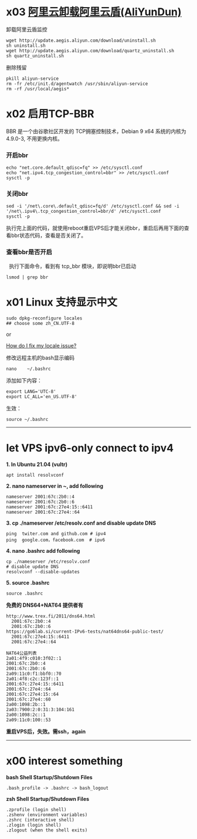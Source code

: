 # x03 [阿里云卸载阿里云盾(AliYunDun)](https://www.cnblogs.com/panbin2006/p/16540174.html)

卸载阿里云盾监控
```
wget http://update.aegis.aliyun.com/download/uninstall.sh
sh uninstall.sh
wget http://update.aegis.aliyun.com/download/quartz_uninstall.sh
sh quartz_uninstall.sh
```
删除残留
```
pkill aliyun-service
rm -fr /etc/init.d/agentwatch /usr/sbin/aliyun-service
rm -rf /usr/local/aegis*
```

# x02 启用TCP-BBR 

BBR 是一个由谷歌社区开发的 TCP拥塞控制技术，Debian 9 x64 系统的内核为4.9.0-3, 不用更换内核。
 
### 开启bbr

```
echo "net.core.default_qdisc=fq" >> /etc/sysctl.conf
echo "net.ipv4.tcp_congestion_control=bbr" >> /etc/sysctl.conf
sysctl -p
```

### 关闭bbr

```
sed -i '/net\.core\.default_qdisc=fq/d' /etc/sysctl.conf && sed -i '/net\.ipv4\.tcp_congestion_control=bbr/d' /etc/sysctl.conf
sysctl -p
```

执行完上面的代码，就使用reboot重启VPS后才能关闭bbr，重启后再用下面的查看bbr状态代码，查看是否关闭了。


### 查看bbr是否开启
 
执行下面命令，看到有 tcp_bbr 模块，即说明bbr已启动


```
lsmod | grep bbr
```


# x01 Linux 支持显示中文
```
sudo dpkg-reconfigure locales  
## choose some zh_CN.UTF-8 
```
or

[How do I fix my locale issue?](https://askubuntu.com/questions/162391/how-do-i-fix-my-locale-issue)

修改远程主机的bash显示编码 

	nano    ~/.bashrc

添加如下内容：
```
export LANG='UTC-8' 
export LC_ALL='en_US.UTF-8'
```

生效：

	source ~/.bashrc
        
---
# let  VPS ipv6-only  connect to  ipv4


**1. In Ubuntu 21.04 (vultr)**

    apt install resolvconf

**2.  nano nameserver in ~, add following**

    nameserver 2001:67c:2b0::4
    nameserver 2001:67c:2b0::6
    nameserver 2001:67c:27e4:15::6411
    nameserver 2001:67c:27e4::64

**3.  cp ./nameserver /etc/resolv.conf and disable update DNS**

	ping  twiter.com and github.com # ipv4
	ping  google.com，facebook.com  # ipv6

**4.  nano .bashrc  add following**

    cp ./nameserver /etc/resolv.conf
    # disable update DNS
    resolvconf --disable-updates

**5. source .bashrc**

	source .bashrc

**免费的 DNS64+NAT64 提供者有**

    http://www.trex.fi/2011/dns64.html
      2001:67c:2b0::4
      2001:67c:2b0::6
    https://go6lab.si/current-IPv6-tests/nat64dns64-public-test/
      2001:67c:27e4:15::6411
      2001:67c:27e4::64
      
    NAT64公益列表
    2a01:4f9:c010:3f02::1
    2001:67c:2b0::4
    2001:67c:2b0::6
    2a09:11c0:f1:bbf0::70
    2a01:4f8:c2c:123f::1
    2001:67c:27e4:15::6411
    2001:67c:27e4::64
    2001:67c:27e4:15::64
    2001:67c:27e4::60
    2a00:1098:2b::1
    2a03:7900:2:0:31:3:104:161
    2a00:1098:2c::1
    2a09:11c0:100::53
      
**重启VPS后，失效。需ssh，again**
      
---
# x00 interest something 
 
 **bash Shell Startup/Shutdown Files**
 
 	.bash_profile -> .bashrc -> bash_logout
	
 **zsh Shell Startup/Shutdown Files**
 
 	.zprofile (login shell)
	.zshenv (environment variables)
	.zshrc (interactive shell)
	.zlogin (login shell)
	.zlogout (when the shell exits)
	
	
	

      
